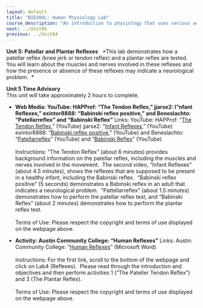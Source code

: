 ```yaml
---
layout: default
title: "BIO304L: Human Physiology Lab"
course_description: "An introduction to physiology that uses various activities and exercises to explore the subject. Lab topics include: enzyme activity, electroencephalography (EEG), electromyogram (EMG), electrocardiography (ECG), reflexes, blood pressure and heart rate, blood typing, spirometry, urinalysis, digestion of carbohydrates and proteins, and sea urchin embryology."
next: ../Unit06
previous: ../Unit04
---
```

**Unit 5: Patellar and Plantar Reflexes** <span id="5"></span> 
*This lab demonstrates how a patellar reflex (knee jerk or tendon
reflex) and a plantar reflex are tested.  You will learn about the
muscles and nerves involved in these reflexes and how the presence or
absence of these reflexes may indicate a neurological problem.  *

**Unit 5 Time Advisory**  
This unit will take approximately 2 hours to complete.

-   **Web Media: YouTube: HAPProf: “The Tendon Reflex,” jjarse2: I”nfant
    Reflexes,” exintor8888: “Babinski reflex positive,” and Beneslachto:
    “Patellarreflex” and “Babinski Reflex”**
    Links: YouTube: HAPProf: “[The Tendon
    Reflex](http://www.youtube.com/watch?v=lT9XhORYHJ8&feature=related),”
    (YouTube) jjarse2: “[Infant
    Reflexes](http://www.youtube.com/watch?v=rjnQhno3LA4&feature=related),”
    (YouTube) exintor8888: “[Babinski reflex
    positive](http://www.youtube.com/watch?v=JrTBKltaUFc&feature=related),”
    (YouTube) and Beneslachto:
    “[Patellarreflex](http://www.youtube.com/watch?v=qpw31bvoLpg)”
    (YouTube) and “[Babinski
    Reflex](http://www.youtube.com/watch?v=kOq5Np0eZ6A&feature=related)”
    (YouTube)  
        
     Instructions: “The Tendon Reflex” (about 6 minutes) provides
    background information on the patellar reflex, including the muscles
    and nerves involved in the movement.  The second video, “Infant
    Reflexes” (about 4.5 minutes), shows the reflexes that are supposed
    to be present in a healthy infant, including the Babinski reflex. 
    “Babinski reflex positive” (5 seconds) demonstrates a Babinski
    reflex in an adult that indicates a neurological problem. 
    “Pattellarreflex” (about 1.5 minutes) demonstrates how to perform
    the patellar reflex test, and “Babinski Reflex” (about 2 minutes)
    demonstrates how to perform the plantar reflex test.   
        
     Terms of Use: Please respect the copyright and terms of use
    displayed on the webpage above.

-   **Activity: Austin Community College: “Human Reflexes”**
    Links: Austin Community College: “[Human
    Reflexes](http://www.austincc.edu/cwayne/Physio.htm)” (Microsoft
    Word)   
        
     Instructions: For the first link, scroll to the bottom of the
    webpage and click on Lab4 (Reflexes).  Please read through the
    introduction and objectives and then perform activities 1 (“The
    Pateller Tendon Reflex”) and 3 (The Plantar Reflex).    
        
     Terms of Use: Please respect the copyright and terms of use
    displayed on the webpage above.


